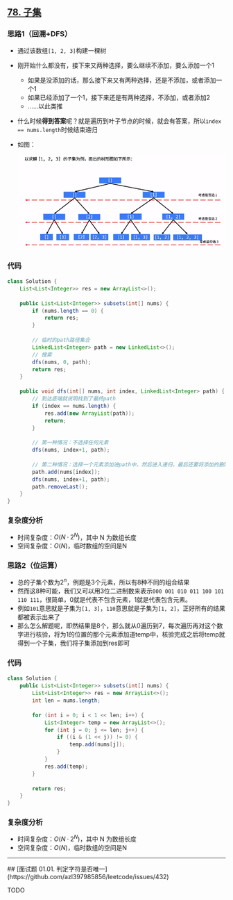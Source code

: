 ## [78. 子集](https://leetcode-cn.com/problems/subsets/)

### 思路1（回溯+DFS）

-   通过该数组`[1, 2, 3]`构建一棵树

-   刚开始什么都没有，接下来又两种选择，要么继续不添加，要么添加一个1
    -   如果是没添加的话，那么接下来又有两种选择，还是不添加，或者添加一个1
    -   如果已经添加了一个1，接下来还是有两种选择，不添加，或者添加2
    -   ......以此类推
    
-   什么时候**得到答案**呢？就是遍历到叶子节点的时候，就会有答案，所以`index == nums.length`时候结束递归

-   如图：

    ![](../../../image/42.png)

### 代码


```java
class Solution {
    List<List<Integer>> res = new ArrayList<>();

    public List<List<Integer>> subsets(int[] nums) {
        if (nums.length == 0) {
            return res;
        }

        // 临时的path路径集合
        LinkedList<Integer> path = new LinkedList<>();
        // 搜索
        dfs(nums, 0, path);
        return res;
    }

    public void dfs(int[] nums, int index, LinkedList<Integer> path) {
        // 到达底端就说明找到了最终path
        if (index == nums.length) {
            res.add(new ArrayList(path));
            return;
        }

        // 第一种情况：不选择任何元素
        dfs(nums, index+1, path);

        // 第二种情况：选择一个元素添加进path中，然后进入递归，最后还要将添加的删除
        path.add(nums[index]);
        dfs(nums, index+1, path);
        path.removeLast();
    }
}
```

### **复杂度分析**

- 时间复杂度：$O(N·2^N)$，其中 N 为数组长度
- 空间复杂度：$O(N)$，临时数组的空间是N

### 思路2（位运算）

-   总的子集个数为$2^n$，例题是3个元素，所以有8种不同的组合结果
-   然而这8种可能，我们又可以用3位二进制数来表示`000 001 010 011 100 101 110 111`，很简单，0就是代表不包含元素，1就是代表包含元素。
-   例如`101`意思就是子集为`[1, 3]`，`110`意思就是子集为`[1, 2]`，正好所有的结果都被表示出来了
-   那么怎么解题呢，即然结果是8个，那么就从0遍历到7，每次遍历再对这个数字进行核验，将为1的位置的那个元素添加道temp中，核验完成之后将temp就得到一个子集，我们将子集添加到res即可

### 代码


```java
class Solution {
    public List<List<Integer>> subsets(int[] nums) {
        List<List<Integer>> res = new ArrayList<>();
        int len = nums.length;

        for (int i = 0; i < 1 << len; i++) {
            List<Integer> temp = new ArrayList<>();
            for (int j = 0; j <= len; j++) {
                if ((i & (1 << j)) != 0) {
                    temp.add(nums[j]);
                }
            }
            res.add(temp);
        }
        
        return res;
    }
}
```

### **复杂度分析**

- 时间复杂度：$O(N·2^N)$，其中 N 为数组长度
- 空间复杂度：$O(N)$，临时数组的空间是N

<hr>
## [面试题 01.01. 判定字符是否唯一](https://github.com/azl397985856/leetcode/issues/432)

TODO
